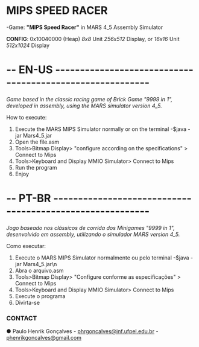 # **MIPS SPEED RACER**
-Game: **"MIPS Speed Racer"** in MARS 4_5 Assembly Simulator

**CONFIG**: 0x10040000 (Heap)   _8x8_ Unit _256x512_ Display, or _16x16_ Unit _512x1024_ Display
                            
# -- EN-US ---------------------------------------------------------
_Game based in the classic racing game of Brick Game "9999 in 1", developed in assembly, using the MARS simulator version 4_5._

How to execute:

1. Execute the MARS MIPS Simulator normally or on the terminal -$java -jar Mars4_5.jar
2. Open the file.asm
3. Tools>Bitmap Display> "configure according on the specifications" > Connect to Mips
4. Tools>Keyboard and Display MMIO Simulator> Connect to Mips
5. Run the program
6. Enjoy

# -- PT-BR ---------------------------------------------------------
_Jogo baseado nos clássicos de corrida dos Minigames "9999 in 1", desenvolvido em assembly, utilizando o simulador MARS version 4_5._

Como executar:

1. Execute o MARS MIPS Simulator normalmente ou pelo terminal -$java -jar Mars4_5.jar\n
2. Abra o arquivo.asm
3. Tools>Bitmap Display> "Configure conforme as especificações" > Connect to Mips
4. Tools>Keyboard and Display MMIO Simulator> Connect to Mips
5. Execute o programa
6. Divirta-se

### CONTACT

● Paulo Henrik Gonçalves
    - phrgoncalves@inf.ufpel.edu.br
    - phenrikgoncalves@gmail.com
